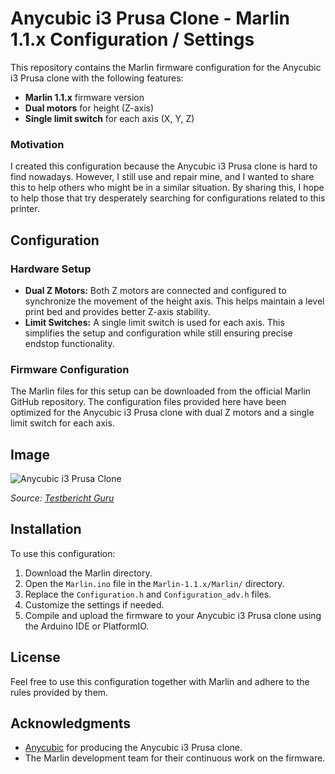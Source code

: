 # Anycubic i3 Prusa Clone - Marlin 1.1.x Configuration / Settings

This repository contains the Marlin firmware configuration for the Anycubic i3 Prusa clone with the following features:

- **Marlin 1.1.x** firmware version
- **Dual motors** for height (Z-axis)
- **Single limit switch** for each axis (X, Y, Z)

### Motivation

I created this configuration because the Anycubic i3 Prusa clone is hard to find nowadays. However, I still use and repair mine, and I wanted to share this to help others who might be in a similar situation. By sharing this, I hope to help those that try desperately searching for configurations related to this printer.
  
## Configuration

### Hardware Setup
- **Dual Z Motors:** Both Z motors are connected and configured to synchronize the movement of the height axis. This helps maintain a level print bed and provides better Z-axis stability.
- **Limit Switches:** A single limit switch is used for each axis. This simplifies the setup and configuration while still ensuring precise endstop functionality.

### Firmware Configuration
The Marlin files for this setup can be downloaded from the official Marlin GitHub repository. 
The configuration files provided here have been optimized for the Anycubic i3 Prusa clone with dual Z motors and a single limit switch for each axis.

## Image

![Anycubic i3 Prusa Clone](https://testbericht.guru/wp-content/uploads/2016/09/Anycubic-Prusa-i3-3D-Drucker1.jpg)

*Source: [Testbericht Guru](https://testbericht.guru/)*

## Installation

To use this configuration:
1. Download the Marlin directory.
2. Open the `Marlin.ino` file in the `Marlin-1.1.x/Marlin/` directory.
3. Replace the `Configuration.h` and `Configuration_adv.h` files.
4. Customize the settings if needed.
5. Compile and upload the firmware to your Anycubic i3 Prusa clone using the Arduino IDE or PlatformIO.

## License

Feel free to use this configuration together with Marlin and adhere to the rules provided by them.

## Acknowledgments

- [Anycubic](https://www.anycubic.com) for producing the Anycubic i3 Prusa clone.
- The Marlin development team for their continuous work on the firmware.
